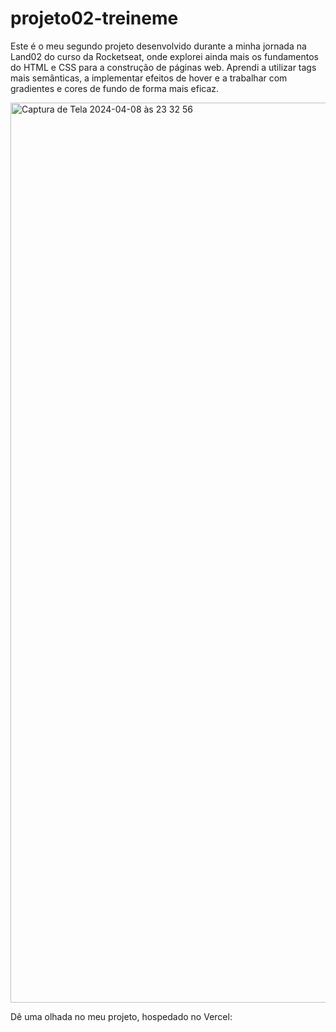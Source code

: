 # projeto02-treineme

Este é o meu segundo projeto desenvolvido durante a minha jornada na Land02 do curso da Rocketseat, onde explorei ainda mais os fundamentos do HTML e CSS para a construção de páginas web. Aprendi a utilizar tags mais semânticas, a implementar efeitos de hover e a trabalhar com gradientes e cores de fundo de forma mais eficaz.

<img width="1440" alt="Captura de Tela 2024-04-08 às 23 32 56" src="https://github.com/MatheusNerisRocha/projeto02-treineme/assets/166330932/2e7903cc-9cf0-46d8-8fc1-61391449d47a">

Dê uma olhada no meu projeto, hospedado no Vercel:
